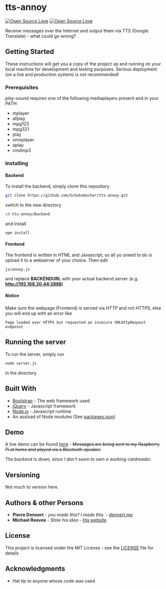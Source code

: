 # tts-annoy
[![Open Source Love](https://badges.frapsoft.com/os/mit/mit.svg?v=102)](https://github.com/ellerbrock/open-source-badge/) [![Open Source Love](https://badges.frapsoft.com/os/v2/open-source.svg?v=102)](https://github.com/ellerbrock/open-source-badge/) 

Receive messages over the Internet and output them via TTS (Google Translate) - what could go wrong?

## Getting Started

These instructions will get you a copy of the project up and running on your local machine for development and testing purposes. Serious deployment (on a live and production system) is not recommended!

### Prerequisites

*play-sound* requires one of the following mediaplayers present and in your *PATH*:

* mplayer
* afplay
* mpg123
* mpg321
* play
* omxplayer
* aplay
* cmdmp3


### Installing

#### Backend

To install the backend, simply clone this repository

```sh
git clone https://github.com/Schokobecher/tts-annoy.git
```
switch to the new directory
```sh
cd tts-annoy/Backend
```
and install 
```
npm install
```

#### Frontend

The frontend is written in HTML and Javascript, so all yo uneed to do is upload it to a webserver of your choice.
Then edit

```
js/annoy.js
```

and replace **BACKENDURL** with your actual backend server (e.g. **http://192.168.20.44:2888**) 

##### Notice 

Make sure the webpage (Frontend) is served via *HTTP* and not *HTTPS*, else you will end up with an error like 

```
Page loaded over HTTPS but requested an insecure XMLHttpRequest endpoint
```



## Running the server

To run the server, simply run
```sh
node server.js
```
in the directory.


## Built With

* [Bootstrap](http://getbootstrap.com/) - The web framework used
* [jQuery](https://jquery.com/) - Javascript framework
* [Node.js](https://nodejs.org) - Javascript runtime
* An assload of Node modules (See [packages.json](https://github.com/Schokobecher/tts-annoy/blob/master/Backend/package.json))

## Demo

A live demo can be found [here](http://annoy.dennert.me/) - ~~Messages are being sent to my Raspberry Pi at home and played via a Bluetooth speaker.~~ 

*The backend is down, since I don't seem to own a working cardreader.*

## Versioning

Not much to version here.

## Authors & other Persons

* **Pierre Dennert** - *you made this? I made this.* - [dennert.me](https://dennert.me)
* **Michael Reeves** - *Stole his idea* - [His website](https://michaelreeves.us/)


## License

This project is licensed under the MIT License - see the [LICENSE](LICENSE) file for details

## Acknowledgments

* Hat tip to anyone whose code was used